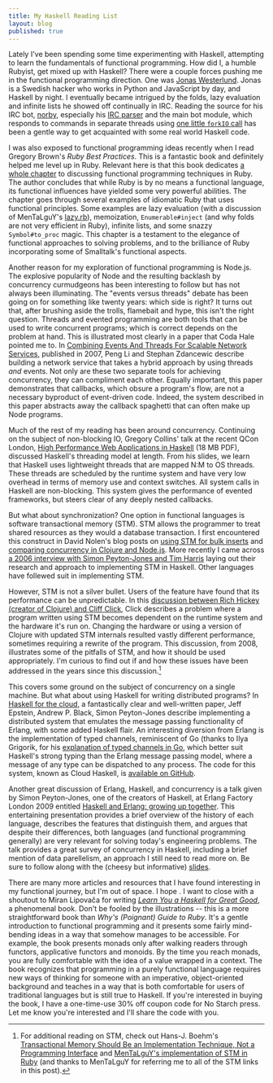 ```yaml
---
title: My Haskell Reading List
layout: blog
published: true
---
```


Lately I've been spending some time experimenting with Haskell, attempting to learn the fundamentals of functional programming. How did I, a humble Rubyist, get mixed up with Haskell? There were a couple forces pushing me in the functional programming direction. One was [Jonas Westerlund](http://twitter.com/ultror). Jonas is a Swedish hacker who works in Python and JavaScript by day, and Haskell by night. I eventually became intrigued by the folds, lazy evaluation and infinite lists he showed off continually in IRC. Reading the source for his IRC bot, [norby](https://github.com/nlogax/norby), especially his [IRC parser](https://github.com/nlogax/norby/blob/master/src/Parser.hs) and the main bot module, which responds to commands in separate threads using [one little `forkIO` call](https://github.com/nlogax/norby/blob/master/src/Bot.hs#L57) has been a gentle way to get acquainted with some real world Haskell code.

I was also exposed to functional programming ideas recently when I read Gregory Brown's *Ruby Best Practices*. This is a fantastic book and definitely helped me level up in Ruby. Relevant here is that this book dedicates [a whole chapter](http://majesticseacreature.com/rbp-book/pdfs/ch05.pdf) to discussing functional programming techniques in Ruby. The author concludes that while Ruby is by no means a functional language, its functional influences have yielded some very powerful abilities. The chapter goes through several examples of idiomatic Ruby that uses functional principles. Some examples are lazy evaluation (with a discussion of MenTaLguY's [lazy.rb](http://moonbase.rydia.net/software/lazy.rb/)), memoization, `Enumerable#inject` (and why folds are not very efficient in Ruby), infinite lists, and some snazzy `Symbol#to_proc` magic. This chapter is a testament to the elegance of functional approaches to solving problems, and to the brilliance of Ruby incorporating some of Smalltalk's functional aspects.

Another reason for my exploration of functional programming is Node.js. The explosive popularity of Node and the resulting backlash by concurrency curmudgeons has been interesting to follow but has not always been illuminating. The "events versus threads" debate has been going on for something like twenty years: which side is right? It turns out that, after brushing aside the trolls, flamebait and hype, this isn't the right question. Threads and evented programming are both tools that can be used to write concurrent programs; which is correct depends on the problem at hand. This is illustrated most clearly in a paper that Coda Hale pointed me to. In [Combining Events And Threads For Scalable Network Services](http://repository.upenn.edu/cgi/viewcontent.cgi?article=1391&context=cis_papers "Combining Events And Threads For Scalable Network Services: Implementation And Evaluation Of Monadic, Application-level Concurrency Primitives by Peng Li and Stephan Zdancewic"), published in 2007, Peng Li and Stephan Zdancewic describe building a network service that takes a hybrid approach by using threads *and* events. Not only are these two separate tools for achieving concurrency, they can compliment each other. Equally important, this paper demonstrates that callbacks, which obsure a program's flow, are not a necessary byproduct of event-driven code. Indeed, the system described in this paper abstracts away the callback spaghetti that can often make up Node programs.

Much of the rest of my reading has been around concurrency. Continuing on the subject of non-blocking IO, Gregory Collins' talk at the recent QCon London, [High Performance Web Applications in Haskell](http://qconlondon.com/dl/qcon-london-2011/slides/GregoryCollins_HighPerformanceWebApplicationsInHaskell.pdf) (18 MB PDF), discussed Haskell's threading model at length. From his slides, we learn that Haskell uses lightweight threads that are mapped N:M to OS threads. These threads are scheduled by the runtime system and have very low overhead in terms of memory use and context switches. All system calls in Haskell are non-blocking. This system gives the performance of evented frameworks, but steers clear of any deeply nested callbacks.

But what about synchronization? One option in functional languages is software transactional memory (STM). STM allows the programmer to treat shared resources as they would a database transaction. I first encountered this construct in David Nolen's blog posts on [using STM for bulk inserts](http://dosync.posterous.com/stm-couchdb-and-pushing-5500-documentssecond) and [comparing concurrency in Clojure and Node.js](http://dosync.posterous.com/clojure-nodejs-and-why-messaging-can-be-lame). More recently I came across [a 2006 interview with Simon Peyton-Jones and Tim Harris](http://repository.upenn.edu/cgi/viewcontent.cgi?article=1391&context=cis_papers) laying out their research and approach to implementing STM in Haskell. Other languages have follewed suit in implementing STM.

However, STM is not a silver bullet. Users of the feature have found that its performance can be unpredictable. In this [discussion between Rich Hickey (creator of Clojure) and Cliff Click](http://www.azulsystems.com/blog/cliff/2008-05-27-clojure-stms-vs-locks), Click describes a problem where a program written using STM becomes dependent on the runtime system and the hardware it's run on. Changing the hardware or using a version of Clojure with updated STM internals resulted vastly different performance, sometimes requiring a rewrite of the program. This discussion, from 2008, illustrates some of the pitfalls of STM, and how it should be used appropriately. I'm curious to find out if and how these issues have been addressed in the years since this discussion.[^1]

This covers some ground on the subject of concurrency on a single machine. But what about using Haskell for writing distributed programs? In [Haskell for the cloud](http://research.microsoft.com/en-us/um/people/simonpj/papers/parallel/remote.pdf), a fantastically clear and well-written paper, Jeff Epstein, Andrew P. Black, Simon Peyton-Jones describe implementing a distributed system that emulates the message passing functionality of Erlang, with some added Haskell flair. An interesting diversion from Erlang is the implementation of typed channels, reminiscent of Go (thanks to Ilya Grigorik, for his [explanation of typed channels in Go](http://www.igvita.com/2010/12/02/concurrency-with-actors-goroutines-ruby/), which better suit Haskell's strong typing than the Erlang message passing model, where a message of any type can be dispatched to any process. The code for this system, known as Cloud Haskell, is [available on GitHub](http://www.galois.com/~dons/talks/semicolon.pdf).

Another great discussion of Erlang, Haskell, and concurrency is a talk given by Simon Peyton-Jones, one of the creators of Haskell, at Erlang Factory London 2009 entitled [Haskell and Erlang: growing up together](http://www.erlang-factory.com/conference/London2009/speakers/SimonPeytonJones). This entertaining presentation provides a brief overview of the history of each language, describes the features that distinguish them, and argues that despite their differences, both languages (and functional programming generally) are very relevant for solving today's engineering problems. The talk provides a great survey of concurrency in Haskell, including a brief mention of data parellelism, an approach I still need to read more on. Be sure to follow along with the (cheesy but informative) [slides](http://www.erlang-factory.com/upload/presentations/116/SimonPeyton-Jones-ErlangFactoryLondon2009-HaskellandErlangGrowinguptogether.pdf).

There are many more articles and resources that I have found interesting in my functional journey, but I'm out of space. I hope . I want to close with a shoutout to Miran Lipovača for writing [*Learn You a Haskell for Great Good*](http://learnyouahaskell.com/), a phenomenal book. Don't be fooled by the illustrations -- this is a more straightforward book than *Why's (Poignant) Guide to Ruby*. It's a gentle introduction to functional programming and it presents some fairly mind-bending ideas in a way that somehow manages to be accessible. For example, the book presents monads only after walking readers through functors, applicative functors and monoids. By the time you reach monads, you are fully comfortable with the idea of a value wrapped in a context. The book recognizes that programming in a purely functional language requires new ways of thinking for someone with an imperative, object-oriented background and teaches in a way that is both comfortable for users of traditional languages but is still true to Haskell. If you're interested in buying the book, I have a one-time-use 30% off coupon code for No Starch press. Let me know you're interested and I'll share the code with you.

[^1]: For additional reading on STM, check out Hans-J. Boehm's [Transactional Memory Should Be an Implementation Technique, Not a Programming Interface](http://www.usenix.org/event/hotpar09/tech/full_papers/boehm/boehm_html) and [MenTaLguY's implementation of STM in Ruby](http://moonbase.rydia.net/mental/blog/programming/ruby-stm-round-the-third) (and thanks to MenTaLguY for referring me to all of the STM links in this post).
